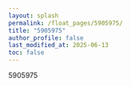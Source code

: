 ```yaml
---
layout: splash
permalink: /float_pages/5905975/
title: "5905975"
author_profile: false
last_modified_at: 2025-06-13
toc: false
---
```

 
5905975
